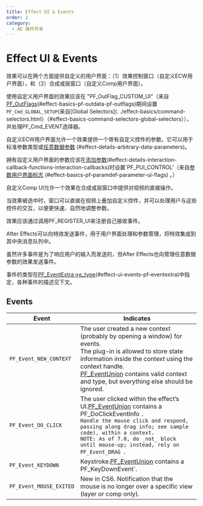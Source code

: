 ```yaml
---
title: Effect UI & Events
order: 2
category:
  - AE 插件开发
---
```

# Effect UI & Events

效果可以在两个方面提供自定义的用户界面：（1）效果控制窗口（自定义ECW用户界面），和（2）合成或层窗口（自定义Comp用户界面）。

使用自定义用户界面的效果应该在 "PF_OutFlag_CUSTOM_UI"（来自[PF_OutFlags](../effect-basics/PF_OutData.html)(#effect-basics-pf-outdata-pf-outflags)期间设置`PF_Cmd_GLOBAL_SETUP`(来自[Global Selectors](. ./effect-basics/command-selectors.html）（#effect-basics-command-selectors-global-selectors）），并处理PF_Cmd_EVENT选择器。

自定义ECW用户界面允许一个效果提供一个带有自定义控件的参数，它可以用于标准参数类型或[任意数据参数](.../effect-details/arbitrary-data-parameters.html) (#effect-details-arbitrary-data-parameters)。

拥有自定义用户界面的参数应该在[添加参数](.../effect-details/interaction-callback-functions.html)(#effect-details-interaction-callback-functions-interaction-callbacks)时设置`PF_PUI_CONTROL'（来自[参数用户界面标志](.../effect-basics/PF_ParamDef.html) (#effect-basics-pf-paramdef-parameter-ui-flags) 。）

自定义Comp UI允许一个效果在合成或层窗口中提供对视频的直接操作。

当效果被选中时，窗口可以直接在视频上叠加自定义控件，并可以处理用户与这些控件的交互，以便更快速、自然地调整参数。

效果应该通过调用PF_REGISTER_UI来注册自己接收事件。

After Effects可以向特效发送事件，用于用户界面处理和参数管理，将特效集成到其中央消息队列中。

虽然许多事件是为了响应用户的输入而发送的，但After Effects也向管理任意数据参数的效果发送事件。

事件的类型在[PF_EventExtra-&gt;e_type](PF_EventExtra.html)(#effect-ui-events-pf-eventextra)中指定，各种事件的描述见下文。

## Events

| **Event**           | **Indicates**                                                                                                                                                                                                                                                                                                                                                                                    |
| ------------------------- | ------------------------------------------------------------------------------------------------------------------------------------------------------------------------------------------------------------------------------------------------------------------------------------------------------------------------------------------------------------------------------------------------------ |
| `PF_Event_NEW_CONTEXT ` | The user created a new context (probably by opening a window) for events.<br />The plug-in is allowed to store state information inside the context using the context handle.<br />[PF_EventUnion](https://ae-plugins.docsforadobe.dev/effect-ui-events/PF_EventUnion.html#effect-ui-events-pf-eventunion) contains valid context and type, but everything else should be ignored.                        |
| `PF_Event_DO_CLICK `    | The user clicked within the effect’s UI.[PF_EventUnion](https://ae-plugins.docsforadobe.dev/effect-ui-events/PF_EventUnion.html#effect-ui-events-pf-eventunion) contains a PF_DoClickEventInfo `.`<br />`Handle the mouse click and respond, passing along drag info; see sample code), within a context.`<br />`NOTE: As of 7.0, do _not_ block until mouse-up; instead, rely on PF_Event_DRAG `. |
| `PF_Event_KEYDOWN `     | Keystroke.[PF_EventUnion](https://ae-plugins.docsforadobe.dev/effect-ui-events/PF_EventUnion.html#effect-ui-events-pf-eventunion) contains a PF_KeyDownEvent`.                                                                                                                                                                                                                                            |
| `PF_Event_MOUSE_EXITED` | New in CS6. Notification that the mouse is no longer over a specific view (layer or comp only).                                                                                                                                                                                                                                                                                                        |